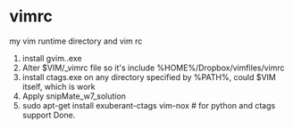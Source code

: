 vimrc
=====

my vim runtime directory and vim rc

1. install gvim..exe
2. Alter $VIM/_vimrc file so it's include %HOME%/Dropbox/vimfiles/vimrc
3. install ctags.exe on any directory specified by %PATH%, could $VIM itself, which is work
4. Apply snipMate_w7_solution
5. sudo apt-get install exuberant-ctags vim-nox # for python and ctags support
Done.


